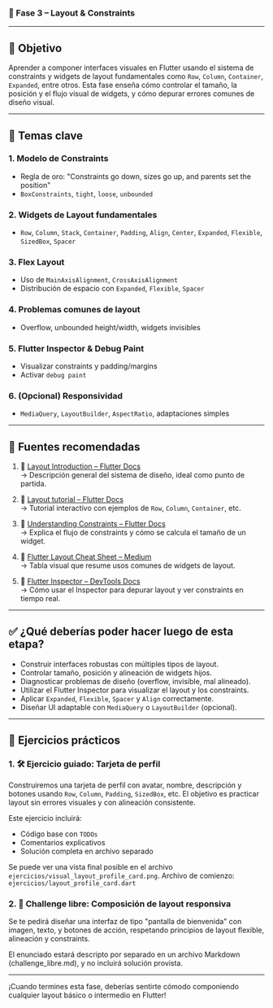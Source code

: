 ### 🧠 Fase 3 – Layout & Constraints

---

## 🎯 Objetivo

Aprender a componer interfaces visuales en Flutter usando el sistema de constraints y widgets de layout fundamentales como `Row`, `Column`, `Container`, `Expanded`, entre otros. Esta fase enseña cómo controlar el tamaño, la posición y el flujo visual de widgets, y cómo depurar errores comunes de diseño visual.

---

## 📘 Temas clave

### 1. Modelo de Constraints
- Regla de oro: "Constraints go down, sizes go up, and parents set the position"
- `BoxConstraints`, `tight`, `loose`, `unbounded`

### 2. Widgets de Layout fundamentales
- `Row`, `Column`, `Stack`, `Container`, `Padding`, `Align`, `Center`, `Expanded`, `Flexible`, `SizedBox`, `Spacer`

### 3. Flex Layout
- Uso de `MainAxisAlignment`, `CrossAxisAlignment`
- Distribución de espacio con `Expanded`, `Flexible`, `Spacer`

### 4. Problemas comunes de layout
- Overflow, unbounded height/width, widgets invisibles

### 5. Flutter Inspector & Debug Paint
- Visualizar constraints y padding/margins
- Activar `debug paint`

### 6. (Opcional) Responsividad
- `MediaQuery`, `LayoutBuilder`, `AspectRatio`, adaptaciones simples

---

## 📎 Fuentes recomendadas

1. 📘 [Layout Introduction – Flutter Docs](https://docs.flutter.dev/ui/layout)  
   → Descripción general del sistema de diseño, ideal como punto de partida.

2. 📐 [Layout tutorial – Flutter Docs](https://docs.flutter.dev/ui/layout/tutorial)  
   → Tutorial interactivo con ejemplos de `Row`, `Column`, `Container`, etc.

3. 🧩 [Understanding Constraints – Flutter Docs](https://docs.flutter.dev/ui/layout/constraints)  
   → Explica el flujo de constraints y cómo se calcula el tamaño de un widget.

4. 🧾 [Flutter Layout Cheat Sheet – Medium](https://medium.com/flutter-community/flutter-layout-cheat-sheet-5363348d037e)  
   → Tabla visual que resume usos comunes de widgets de layout.

5. 🧰 [Flutter Inspector – DevTools Docs](https://docs.flutter.dev/tools/devtools/inspector)  
   → Cómo usar el Inspector para depurar layout y ver constraints en tiempo real.

---

## ✅ ¿Qué deberías poder hacer luego de esta etapa?

- Construir interfaces robustas con múltiples tipos de layout.
- Controlar tamaño, posición y alineación de widgets hijos.
- Diagnosticar problemas de diseño (overflow, invisible, mal alineado).
- Utilizar el Flutter Inspector para visualizar el layout y los constraints.
- Aplicar `Expanded`, `Flexible`, `Spacer` y `Align` correctamente.
- Diseñar UI adaptable con `MediaQuery` o `LayoutBuilder` (opcional).

---

## 🧪 Ejercicios prácticos

### 1. 🛠️ Ejercicio guiado: Tarjeta de perfil
Construiremos una tarjeta de perfil con avatar, nombre, descripción y botones usando `Row`, `Column`, `Padding`, `SizedBox`, etc. El objetivo es practicar layout sin errores visuales y con alineación consistente.

Este ejercicio incluirá:
- Código base con `TODOs`
- Comentarios explicativos
- Solución completa en archivo separado

Se puede ver una vista final posible en el archivo `ejercicios/visual_layout_profile_card.png`.
Archivo de comienzo: `ejercicios/layout_profile_card.dart`

### 2. 🎨 Challenge libre: Composición de layout responsiva
Se te pedirá diseñar una interfaz de tipo "pantalla de bienvenida" con imagen, texto, y botones de acción, respetando principios de layout flexible, alineación y constraints.

El enunciado estará descripto por separado en un archivo Markdown (challenge_libre.md), y no incluirá solución provista.

---

¡Cuando termines esta fase, deberías sentirte cómodo componiendo cualquier layout básico o intermedio en Flutter!
